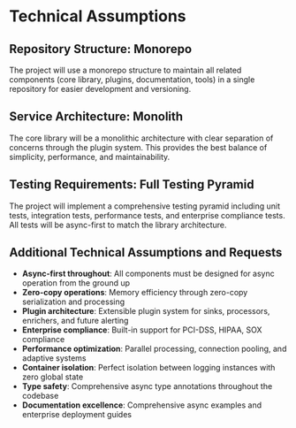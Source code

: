 # Technical Assumptions

## Repository Structure: Monorepo

The project will use a monorepo structure to maintain all related components (core library, plugins, documentation, tools) in a single repository for easier development and versioning.

## Service Architecture: Monolith

The core library will be a monolithic architecture with clear separation of concerns through the plugin system. This provides the best balance of simplicity, performance, and maintainability.

## Testing Requirements: Full Testing Pyramid

The project will implement a comprehensive testing pyramid including unit tests, integration tests, performance tests, and enterprise compliance tests. All tests will be async-first to match the library architecture.

## Additional Technical Assumptions and Requests

- **Async-first throughout**: All components must be designed for async operation from the ground up
- **Zero-copy operations**: Memory efficiency through zero-copy serialization and processing
- **Plugin architecture**: Extensible plugin system for sinks, processors, enrichers, and future alerting
- **Enterprise compliance**: Built-in support for PCI-DSS, HIPAA, SOX compliance
- **Performance optimization**: Parallel processing, connection pooling, and adaptive systems
- **Container isolation**: Perfect isolation between logging instances with zero global state
- **Type safety**: Comprehensive async type annotations throughout the codebase
- **Documentation excellence**: Comprehensive async examples and enterprise deployment guides

